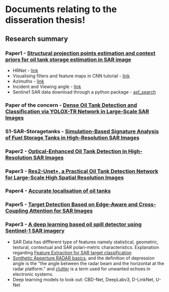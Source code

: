 # Documents relating to the disseration thesis!

## Research summary

### Paper1 - [Structural projection points estimation and context priors for oil tank storage estimation in SAR image](https://www.sciencedirect.com/science/article/pii/S0924271622002842)
* HRNet - [link](https://paperswithcode.com/method/hrnet)
* Visualising filters and feature maps in CNN tutorial - [link](https://debuggercafe.com/visualizing-filters-and-feature-maps-in-convolutional-neural-networks-using-pytorch/)
* Azimuths - [link](https://www.nwcg.gov/course/ffm/location/62-azimuths#:~:text=An%20azimuth%20is%20the%20direction,and%200%20degrees%20mark%20north.)
* Incident and Viewing angle - [link](https://www.nwcg.gov/course/ffm/location/62-azimuths#:~:text=An%20azimuth%20is%20the%20direction,and%200%20degrees%20mark%20north.)
* Sentine1 SAR data download through a python package - [asf_search](https://medium.com/geekculture/bulk-download-sentinel-1-sar-data-d180ec0bfac1)

### Paper of the concern - [Dense Oil Tank Detection and Classification via YOLOX-TR Network in Large-Scale SAR Images](https://www.mdpi.com/2072-4292/14/14/3246)

### S1-SAR-Storagetanks - [Simulation-Based Signature Analysis of Fuel Storage Tanks in High-Resolution SAR Images](https://ieeexplore-ieee-org.ezproxy4.lib.le.ac.uk/document/7945252)

### Paper2 - [Optical-Enhanced Oil Tank Detection in High-Resolution SAR Images](https://ieeexplore.ieee.org/document/9924205)
### Paper3 - [Res2-Unet+, a Practical Oil Tank Detection Network for Large-Scale High Spatial Resolution Images](https://www.mdpi.com/2072-4292/13/23/4740)
### Paper4 - [Accurate localisation of oil tanks](https://www.mdpi.com/2072-4292/13/22/4646)
### Paper5 - [Target Detection Based on Edge-Aware and Cross-Coupling Attention for SAR Images](https://ieeexplore-ieee-org.ezproxy3.lib.le.ac.uk/document/9627688)

### Paper3 - [A deep learning based oil spill detector using Sentinel-1 SAR imagery](https://www.tandfonline.com/doi/full/10.1080/01431161.2022.2109445)

* SAR Data has diffferent type of features namely statistical, geometric, textural, contextual and SAR polari-metric characteristics. Explanation regarding [Feature Extraction for SAR target classification](https://www.ee.ucl.ac.uk/lcs/previous/LCS2005/47.pdf)
* [Synthetic Apperture RADAR basics](https://descanso.jpl.nasa.gov/SciTechBook/series2/02Chap1_110106_amf.pdf), and the definition of depression angle is the "the angle between the radar beam and the horizontal at the radar platform." and [clutter](https://en.wikipedia.org/wiki/Clutter_(radar)) is a term used for unwanted echoes in electronic systems.
* Deep learning models to look out: CBD-Net, DeepLabv3, D-LinkNet, U-Net
